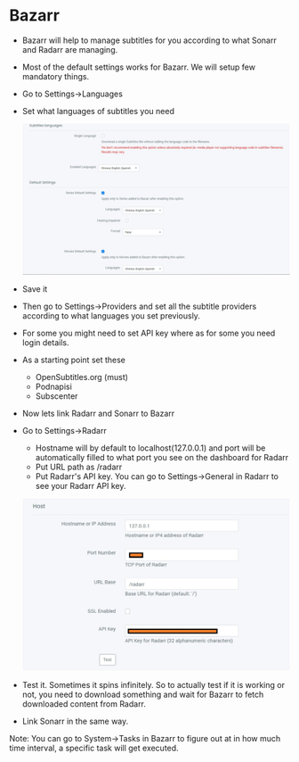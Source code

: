 # Bazarr

- Bazarr will help to manage subtitles for you according to what Sonarr and Radarr are managing.

- Most of the default settings works for Bazarr. We will setup few mandatory things.

- Go to Settings->Languages

- Set what languages of subtitles you need

  ![GitHub Logo](../images/bazarrlanguage.jpg)

- Save it



- Then go to Settings->Providers and set all the subtitle providers according to what languages you set previously.
- For some you might need to set API key where as for some you need login details. 
- As a starting point set these
  - OpenSubtitles.org (must)
  - Podnapisi
  - Subscenter



- Now lets link Radarr and Sonarr to Bazarr

- Go to Settings->Radarr

  - Hostname will by default to localhost(127.0.0.1) and port will be automatically filled to what port you see on the dashboard for Radarr
  - Put URL path as /radarr
  - Put Radarr's API key. You can go to Settings->General in Radarr to see your Radarr API key.

  ![GitHub Logo](../images/bazarr.jpg)

- Test it. Sometimes it spins infinitely. So to actually test if it is working or not, you need to download something and wait for Bazarr to fetch downloaded content from Radarr. 

- Link Sonarr in the same way.



Note: You can go to System->Tasks in Bazarr to figure out at in how much time interval, a specific task will get executed.